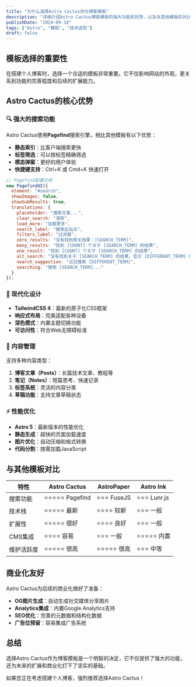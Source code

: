 ```yaml
---
title: "为什么选择Astro Cactus作为博客模板"
description: "详细介绍Astro Cactus博客模板的强大功能和优势，以及与其他模板的对比。"
publishDate: "2024-09-18"
tags: ["Astro", "模板", "技术选型"]
draft: false
---
```


## 模板选择的重要性

在搭建个人博客时，选择一个合适的模板非常重要。它不仅影响网站的外观，更关系到功能的完善程度和后续的扩展能力。

## Astro Cactus的核心优势

### 🔍 强大的搜索功能

Astro Cactus使用**Pagefind**搜索引擎，相比其他模板有以下优势：

- **静态索引**：比客户端搜索更快
- **标签筛选**：可以按标签精确筛选
- **模态弹窗**：更好的用户体验  
- **快捷键支持**：Ctrl+K 或 Cmd+K 快速打开

```javascript
// Pagefind配置示例
new PagefindUI({
  element: "#search",
  showImages: false,
  showSubResults: true,
  translations: {
    placeholder: "搜索文章...",
    clear_search: "清除",
    load_more: "加载更多",
    search_label: "搜索此站点",
    filters_label: "过滤器",
    zero_results: "没有找到相关结果：[SEARCH_TERM]",
    many_results: "找到 [COUNT] 个关于 [SEARCH_TERM] 的结果",
    one_result: "找到 [COUNT] 个关于 [SEARCH_TERM] 的结果",
    alt_search: "没有找到关于 [SEARCH_TERM] 的结果。显示 [DIFFERENT_TERM] 的结果",
    search_suggestion: "试试搜索 [DIFFERENT_TERM]",
    searching: "搜索 [SEARCH_TERM]..."
  }
});
```

### 🎨 现代化设计

- **TailwindCSS 4**：最新的原子化CSS框架
- **响应式布局**：完美适配各种设备
- **深色模式**：内置主题切换功能
- **可访问性**：符合Web无障碍标准

### 📝 内容管理

支持多种内容类型：

1. **博客文章（Posts）**：长篇技术文章、教程等
2. **笔记（Notes）**：短篇思考、快速记录
3. **标签系统**：灵活的内容分类
4. **草稿功能**：支持文章草稿状态

### ⚡ 性能优化

- **Astro 5**：最新版本的性能优化
- **静态生成**：超快的页面加载速度
- **图片优化**：自动压缩和格式转换
- **代码分割**：按需加载JavaScript

## 与其他模板对比

| 特性 | **Astro Cactus** | AstroPaper | Astro Ink |
|------|-----------------|------------|-----------|
| 搜索功能 | ⭐⭐⭐⭐⭐ Pagefind | ⭐⭐⭐ FuseJS | ⭐⭐⭐ Lunr.js |
| 技术栈 | ⭐⭐⭐⭐⭐ 最新 | ⭐⭐⭐⭐ 较新 | ⭐⭐⭐ 一般 |
| 扩展性 | ⭐⭐⭐⭐⭐ 很好 | ⭐⭐⭐⭐ 良好 | ⭐⭐⭐ 一般 |
| CMS集成 | ⭐⭐⭐⭐ 容易 | ⭐⭐⭐ 一般 | ⭐⭐⭐⭐⭐ 内置 |
| 维护活跃度 | ⭐⭐⭐⭐⭐ 很高 | ⭐⭐⭐⭐⭐ 很高 | ⭐⭐⭐ 中等 |

## 商业化友好

Astro Cactus为后续的商业化做好了准备：

- **OG图片生成**：自动生成社交媒体分享图片
- **Analytics集成**：内置Google Analytics支持
- **SEO优化**：完善的元数据和结构化数据
- **广告位预留**：容易集成广告系统

## 总结

选择Astro Cactus作为博客模板是一个明智的决定，它不仅提供了强大的功能，还为未来的扩展和商业化打下了坚实的基础。

如果您正在考虑搭建个人博客，强烈推荐选择Astro Cactus！